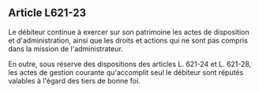 Article L621-23
----
Le débiteur continue à exercer sur son patrimoine les actes de disposition et
d'administration, ainsi que les droits et actions qui ne sont pas compris dans
la mission de l'administrateur.

En outre, sous réserve des dispositions des articles L. 621-24 et L. 621-28, les
actes de gestion courante qu'accomplit seul le débiteur sont réputés valables à
l'égard des tiers de bonne foi.
